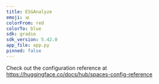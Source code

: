 ```yaml
---
title: ESGAnalyze
emoji: 📊
colorFrom: red
colorTo: blue
sdk: gradio
sdk_version: 5.42.0
app_file: app.py
pinned: false
---
```


Check out the configuration reference at https://huggingface.co/docs/hub/spaces-config-reference

